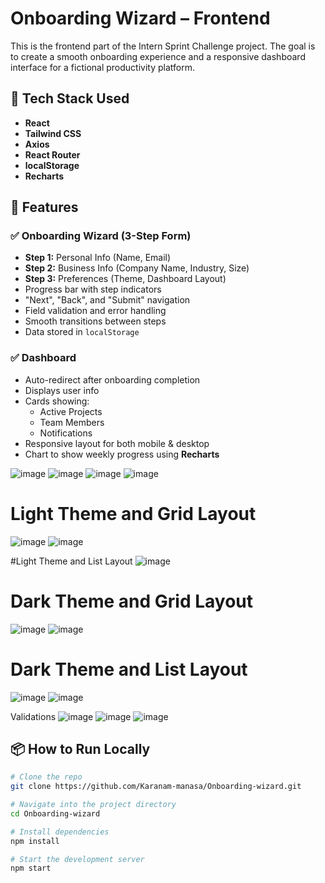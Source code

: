 
# Onboarding Wizard – Frontend

This is the frontend part of the Intern Sprint Challenge project. The goal is to create a smooth onboarding experience and a responsive dashboard interface for a fictional productivity platform.

## 🚀 Tech Stack Used

- **React**
- **Tailwind CSS** 
- **Axios** 
- **React Router**
- **localStorage** 
- **Recharts** 

## 🎯 Features

  ### ✅ Onboarding Wizard (3-Step Form)
  - **Step 1:** Personal Info (Name, Email)
  - **Step 2:** Business Info (Company Name, Industry, Size)
  - **Step 3:** Preferences (Theme, Dashboard Layout)
  - Progress bar with step indicators
  - "Next", "Back", and "Submit" navigation
  - Field validation and error handling
  - Smooth transitions between steps
  - Data stored in `localStorage`

  ### ✅ Dashboard
  - Auto-redirect after onboarding completion
  - Displays user info
  - Cards showing:
    - Active Projects
    - Team Members
    - Notifications
  - Responsive layout for both mobile & desktop
  - Chart to show weekly progress using **Recharts**

![image](https://github.com/user-attachments/assets/586559a3-35f0-433f-87ec-562e24d6feda)
![image](https://github.com/user-attachments/assets/aa13cfe6-d15a-47a6-b79d-da48723fe711)
![image](https://github.com/user-attachments/assets/c460b14c-0ddb-4f5d-b5fe-dd0a040adf0d)
![image](https://github.com/user-attachments/assets/3a913914-5774-4738-be27-120908576d0e)

# Light Theme and Grid Layout
![image](https://github.com/user-attachments/assets/4a699a6d-5626-41a6-bc6f-d04eb15cb06f)
![image](https://github.com/user-attachments/assets/27b93326-0741-44f5-bc45-f27a87d1e900)

#Light Theme and List Layout
![image](https://github.com/user-attachments/assets/441df3b6-bdc4-4b82-a716-77c05a83d08f)

# Dark Theme and Grid Layout
![image](https://github.com/user-attachments/assets/121d0cb6-c2d5-456b-899e-fad84f45e5f5)
![image](https://github.com/user-attachments/assets/ab7196c7-1e2f-451e-8529-674f49e91bf2)

# Dark Theme and List Layout
![image](https://github.com/user-attachments/assets/50500a24-ee19-4ed0-8162-363fedc901ac)
![image](https://github.com/user-attachments/assets/f94e5443-7786-41c9-9293-752d6acca504)

Validations
![image](https://github.com/user-attachments/assets/ff35b956-7660-48b6-bbfd-b771954a2cdb)
![image](https://github.com/user-attachments/assets/0b5ab5db-fb4d-47ef-9ef2-0b96ea6adff6)
![image](https://github.com/user-attachments/assets/5297906e-a753-4faf-b2cd-ff310f90e03d)



## 📦 How to Run Locally

```bash
# Clone the repo
git clone https://github.com/Karanam-manasa/Onboarding-wizard.git

# Navigate into the project directory
cd Onboarding-wizard

# Install dependencies
npm install

# Start the development server
npm start











